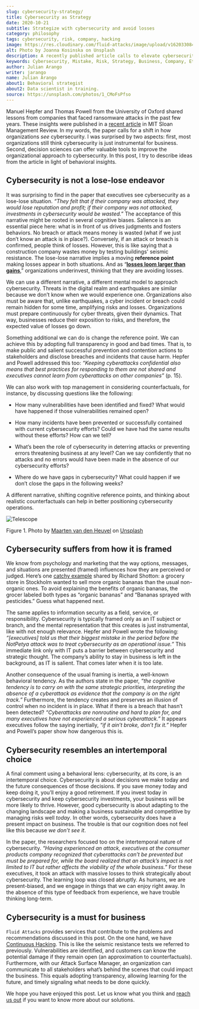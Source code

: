 ```yaml
---
slug: cybersecurity-strategy/
title: Cybersecurity as Strategy
date: 2020-10-21
subtitle: Strategize with cybersecurity and avoid losses
category: philosophy
tags: cybersecurity, risk, company, hacking
image: https://res.cloudinary.com/fluid-attacks/image/upload/v1620330844/blog/cybersecurity-strategy/cover_pxhwlz.webp
alt: Photo by Joanna Kosinska on Unsplash
description: A recently published article calls to elevate cybersecurity from operational to a strategic asset. Here we discuss some insights from the paper.
keywords: Cybersecurity, Mistake, Risk, Strategy, Business, Company, Ethical Hacking, Pentesting
author: Julian Arango
writer: jarango
name: Julian Arango
about1: Behavioral strategist
about2: Data scientist in training.
source: https://unsplash.com/photos/1_CMoFsPfso
---
```


Manuel Hepfer and Thomas Powell from the University of Oxford shared
lessons from companies that faced ransomware attacks in the past few
years. These insights were published in a [recent
article](https://sloanreview.mit.edu/article/make-cybersecurity-a-strategic-asset/)
in MIT Sloan Management Review. In my words, the paper calls for a shift
in how organizations *see* cybersecurity. I was surprised by two
aspects: first, most organizations still think cybersecurity is just
instrumental for business. Second, decision sciences can offer valuable
tools to improve the organizational approach to cybersecurity. In this
post, I try to describe ideas from the article in light of behavioral
insights.

## Cybersecurity is not a lose-lose endeavor

It was surprising to find in the paper that executives see cybersecurity
as a lose-lose situation. *“They felt that if their company was
attacked, they would lose reputation and profit; if their company was
not attacked, investments in cybersecurity would be wasted.”* The
acceptance of this narrative might be rooted in several cognitive
biases. Salience is an essential piece here: what is in front of us
drives judgments and fosters behaviors. No breach or attack means money
is wasted (what if we just don’t know an attack is in place?).
Conversely, if an attack or breach is confirmed, people think of losses.
However, this is like saying that a construction company wastes money by
testing buildings' seismic resistance. The lose-lose narrative implies a
moving **reference point** making losses appear in both situations. And
as “[**losses loom larger than
gains**](https://www.uzh.ch/cmsssl/suz/dam/jcr:00000000-64a0-5b1c-0000-00003b7ec704/10.05-kahneman-tversky-79.pdf),”
organizations underinvest, thinking that they are avoiding losses.

We can use a different narrative, a different mental model to approach
cybersecurity. Threats in the digital realm and earthquakes are similar
because we don’t know when we would experience one. Organizations also
must be aware that, unlike earthquakes, a cyber incident or breach could
remain hidden for some time, amplifying risks and losses. Organizations
must prepare continuously for cyber threats, given their dynamics. That
way, businesses reduce their exposition to risks, and therefore, the
expected value of losses go down.

Something additional we can do is change the reference point. We can
achieve this by adopting full transparency in good and bad times. That
is, to make public and salient successful prevention and contention
actions to stakeholders and disclose breaches and incidents that cause
harm. Hepfer and Powell addressed this too: *“Keeping cyberattacks
confidential also means that best practices for responding to them are
not shared and executives cannot learn from cyberattacks on other
companies”* (p. 15).

We can also work with top management in considering counterfactuals, for
instance, by discussing questions like the following:

- How many vulnerabilities have been identified and fixed? What would
  have happened if those vulnerabilities remained open?

- How many incidents have been prevented or successfully contained
  with current cybersecurity efforts? Could we have had the same
  results without these efforts? How can we tell?

- What’s been the role of cybersecurity in deterring attacks or
  preventing errors threatening business at any level? Can we say
  confidently that no attacks and no errors would have been made in
  the absence of our cybersecurity efforts?

- Where do we have gaps in cybersecurity? What could happen if we
  don’t close the gaps in the following weeks?

A different narrative, shifting cognitive reference points, and thinking
about realistic counterfactuals can help in better positioning
cybersecurity operations.

<div class="imgblock">

![Telescope](https://res.cloudinary.com/fluid-attacks/image/upload/v1620330844/blog/cybersecurity-strategy/telescope_yqulie.webp)

<div class="title">

Figure 1. Photo by [Maarten van den
Heuvel](https://unsplash.com/@mvdheuvel?utm_source=unsplash&utm_medium=referral&utm_content=creditCopyText)
on [Unsplash](https://unsplash.com/s/photos/telescope?utm_source=unsplash&utm_medium=referral&utm_content=creditCopyText)

</div>

</div>

## Cybersecurity suffers from how it is framed

We know from psychology and marketing that the way options, messages,
and situations are presented (framed) influences how they are perceived
or judged. Here’s one [catchy
example](https://twitter.com/rshotton/status/1175094564555825152?s=20)
shared by Richard Shotton: a grocery store in Stockholm wanted to sell
more organic bananas than the usual non-organic ones. To avoid
explaining the benefits of organic bananas, the grocer labeled both
types as “organic bananas” and “Bananas sprayed with pesticides.” Guess
what happened next.

The same applies to information security as a field, service, or
responsibility. Cybersecurity is typically framed only as an IT subject
or branch, and the mental representation that this creates is just
instrumental, like with not enough relevance. Hepfer and Powell wrote
the following: *“\[executives\] told us that their biggest mistake in
the period before the NotPetya attack was to treat cybersecurity as an
operational issue.”* This immediate link only with IT puts a barrier
between cybersecurity and strategic thought. The company’s ability to
stay in business is left in the background, as IT is salient. That comes
later when it is too late.

Another consequence of the usual framing is inertia, a well-known
behavioral tendency. As the authors state in the paper, *“the cognitive
tendency is to carry on with the same strategic priorities, interpreting
the absence of a cyberattack as evidence that the company is on the
right track.”* Furthermore, the tendency creates and preserves an
illusion of control when no incident is in place. What if there is a
breach that hasn’t been detected? *“Cyberattacks are nonroutine and hard
to plan for, and many executives have not experienced a serious
cyberattack.”* It appears executives follow the saying inertially, *“if
it ain’t broke, don’t fix it.”* Hepfer and Powell’s paper show how
dangerous this is.

## Cybersecurity resembles an intertemporal choice

A final comment using a behavioral lens: cybersecurity, at its core, is
an intertemporal choice. Cybersecurity is about decisions we make today
and the future consequences of those decisions. If you save money today
and keep doing it, you’ll enjoy a good retirement. If you invest today
in cybersecurity and keep cybersecurity investments, your business will
be more likely to thrive. However, good cybersecurity is about adapting
to the changing landscape and making a business sustainable and
competitive by managing risks well *today*. In other words,
cybersecurity does have a present impact on business. The trouble is
that our cognition does not feel like this because *we don’t see it*.

In the paper, the researchers focused too on the intertemporal nature of
cybersecurity. *“Having experienced an attack, executives at the
consumer products company recognized that cyberattacks can’t be
prevented but must be prepared for, while the board realized that an
attack’s impact is not limited to IT but rather affects the viability of
the whole business.”* For these executives, it took an attack with
massive losses to think strategically about cybersecurity. The learning
loop was closed abruptly. As humans, we are present-biased, and we
engage in things that we can enjoy right away. In the absence of this
type of feedback from experience, we have trouble thinking long-term.

## Cybersecurity is a must for business

`Fluid Attacks` provides services that contribute to the problems and
recommendations discussed in this post. On the one hand, we have
[Continuous Hacking](../../services/continuous-hacking/). This is like
the seismic resistance tests we referred to previously. Vulnerabilities
are identified, and customers can know the potential damage if they
remain open (an approximation to counterfactuals). Furthermore, with our
Attack Surface Manager, an organization can communicate to all
stakeholders what’s behind the scenes that could impact the business.
This equals adopting transparency, allowing learning for the future, and
timely signaling what needs to be done quickly.

We hope you have enjoyed this post. Let us know what you think and
[reach us out](../../contact-us/) if you want to know more about our
solutions.
